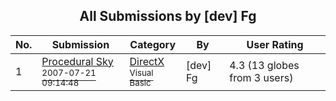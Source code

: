 ﻿<div align="center">

## All Submissions by \[dev\] Fg

</div>

No.  | Submission | Category | By   | User Rating
---- | ---------- | -------- | ---- | -----------
1 | [Procedural Sky<br /><sup>2007-07-21 09:14:48</sup>](https://github.com/Planet-Source-Code/dev-fg-procedural-sky__1-69353) | [DirectX<br /><sup>Visual Basic</sup>](../ByCategory/directx__1-44.md) | \[dev\] Fg | 4.3 (13 globes from 3 users)
